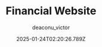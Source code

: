 ---
title: "Financial Website "
author: "deaconu_victor"
date: "2025-01-24T02:20:26.789Z"
draft: false
type: "post"
layout: "single"
categories: [""]
tags: [""]
source: "X"
source_link: "https://x.com/deaconu_victor/status/1858279914622845283"
media: "/uploads/x.com_ESEA2na36Zd1kDUe.mp4"
media_type: "video"
description: "Financial Website by @deaconu_victor"
social:
  commentary: "Financial Website by @deaconu_victor"
  scheduledFor: null
  status: "draft"
---